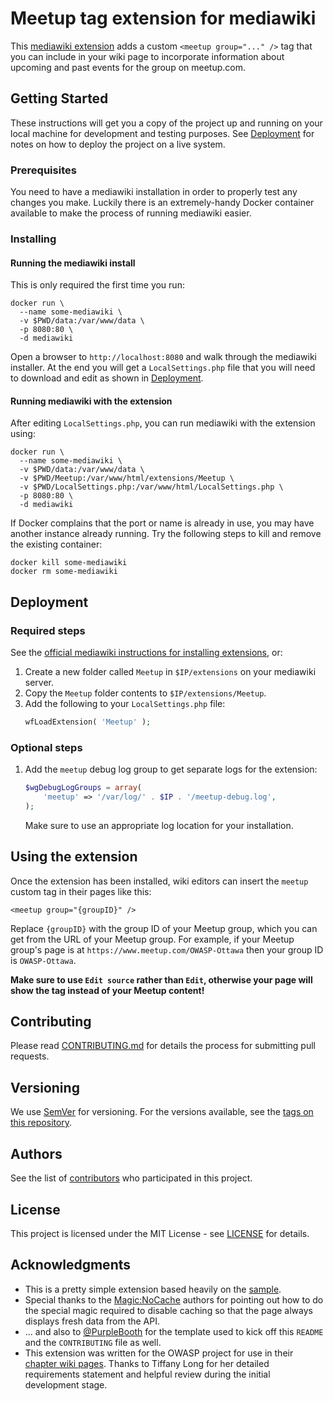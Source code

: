 # Meetup tag extension for mediawiki

This [mediawiki extension](https://www.mediawiki.org/wiki/Manual:Extensions) adds a custom `<meetup group="..." />` tag that you can include in your wiki page to incorporate
information about upcoming and past events for the group on meetup.com.

## Getting Started

These instructions will get you a copy of the project up and running on your local machine for development and testing purposes. See [Deployment](#Deployment) for notes on how to deploy the project on a live system.

### Prerequisites

You need to have a mediawiki installation in order to properly test any changes you make. Luckily
there is an extremely-handy Docker container available to make the process of running mediawiki easier.

### Installing

#### Running the mediawiki install

This is only required the first time you run:

```shell
docker run \
  --name some-mediawiki \
  -v $PWD/data:/var/www/data \
  -p 8080:80 \
  -d mediawiki
```

Open a browser to `http://localhost:8080` and walk through the mediawiki installer. At the end you
will get a `LocalSettings.php` file that you will need to download and edit as shown in [Deployment](#Deployment).

#### Running mediawiki with the extension

After editing `LocalSettings.php`, you can run mediawiki with the extension using:

```shell
docker run \
  --name some-mediawiki \
  -v $PWD/data:/var/www/data \
  -v $PWD/Meetup:/var/www/html/extensions/Meetup \
  -v $PWD/LocalSettings.php:/var/www/html/LocalSettings.php \
  -p 8080:80 \
  -d mediawiki
```

If Docker complains that the port or name is already in use, you may have another instance already running. Try the following steps to kill and remove the existing container:

```shell
docker kill some-mediawiki
docker rm some-mediawiki
```

## Deployment

### Required steps

See the [official mediawiki instructions for installing extensions](https://www.mediawiki.org/wiki/Manual:Extensions#Installing_an_extension), or:

1. Create a new folder called `Meetup` in `$IP/extensions` on your mediawiki server.
1. Copy the `Meetup` folder contents to `$IP/extensions/Meetup`.
1. Add the following to your `LocalSettings.php` file:
   ```php
   wfLoadExtension( 'Meetup' );
   ```

### Optional steps

1. Add the `meetup` debug log group to get separate logs for the extension:
   ```php
   $wgDebugLogGroups = array(
       'meetup' => '/var/log/' . $IP . '/meetup-debug.log',
   );
   ```
   Make sure to use an appropriate log location for your installation.

## Using the extension

Once the extension has been installed, wiki editors can insert the `meetup` custom tag in their pages like this:

```text
<meetup group="{groupID}" />
```

Replace `{groupID}` with the group ID of your Meetup group, which you can get from the URL of your Meetup group. For example, if your Meetup group's page is at `https://www.meetup.com/OWASP-Ottawa` then your group ID is `OWASP-Ottawa`.

**Make sure to use `Edit source` rather than `Edit`, otherwise your page will show the tag instead of your Meetup content!**

## Contributing

Please read [CONTRIBUTING.md](CONTRIBUTING.md) for details the process for submitting pull requests.

## Versioning

We use [SemVer](http://semver.org/) for versioning. For the versions available, see the [tags on this repository](https://github.com/glb/mediawiki-tag-extension-meetup/tags).

## Authors

See the list of [contributors](https://github.com/glb/mediawiki-tag-extension-meetup/contributors) who participated in this project.

## License

This project is licensed under the MIT License - see [LICENSE](LICENSE) for details.

## Acknowledgments

* This is a pretty simple extension based heavily on the [sample](https://www.mediawiki.org/wiki/Manual:Tag_extensions).
* Special thanks to the [Magic:NoCache](https://phabricator.wikimedia.org/diffusion/EMNC/browse/master/MagicNoCache.hooks.php) authors for pointing out how to do the special magic required to disable caching so that the page always displays fresh data from the API.
* ... and also to [@PurpleBooth](https://www.github.com/PurpleBooth) for the template used to kick off this `README` and the `CONTRIBUTING` file as well.
* This extension was written for the OWASP project for use in their [chapter wiki pages](https://www.owasp.org/index.php/OWASP_Chapter). Thanks to Tiffany Long for her detailed requirements statement and helpful review during the initial development stage.
